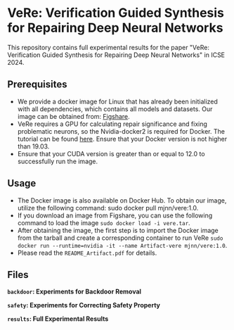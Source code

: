 # VeRe: Verification Guided Synthesis for Repairing Deep Neural Networks

This repository contains full experimental results for the paper "VeRe: Verification Guided Synthesis for Repairing Deep Neural Networks" in ICSE 2024.

## Prerequisites
- We provide a docker image for Linux that has already been initialized with all dependencies, which contains all models and datasets. Our image can be obtained from: [Figshare](https://figshare.com/articles/software/Artifact_VeRe_Verification_Guided_Synthesis_for_Repairing_Deep_Neural_Networks/24920130). 
- VeRe requires a GPU for calculating repair significance and fixing problematic neurons, so the Nvidia-docker2 is required for Docker. The tutorial can be found [here](https://cnvrg.io/how-to-setup-docker-and-nvidia-docker-2-0-on-ubuntu-18-04/). Ensure that your Docker version is not higher than 19.03.
- Ensure that your CUDA version is greater than or equal to 12.0 to successfully run the image.

## Usage
- The Docker image is also available on Docker Hub. To obtain our image, utilize the following command: sudo docker pull mjnn/vere:1.0.
- If you download an image from Figshare, you can use the following command to load the image `sudo docker load -i vere.tar`.
- After obtaining the image, the first step is to import the Docker image from the tarball and create a corresponding container to run VeRe `sudo docker run --runtime=nvidia -it --name Artifact-vere mjnn/vere:1.0`.
- Please read the `README_Artifact.pdf` for details.

## Files
**`backdoor`: Experiments for Backdoor Removal**

**`safety`: Experiments for Correcting Safety Property**

**`results`: Full Experimental Results**


